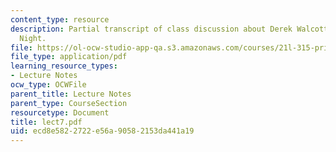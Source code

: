 ```yaml
---
content_type: resource
description: Partial transcript of class discussion about Derek Walcott and In a Green
  Night.
file: https://ol-ocw-studio-app-qa.s3.amazonaws.com/courses/21l-315-prizewinners-spring-2007/ecd8e5822722e56a90582153da441a19_lect7.pdf
file_type: application/pdf
learning_resource_types:
- Lecture Notes
ocw_type: OCWFile
parent_title: Lecture Notes
parent_type: CourseSection
resourcetype: Document
title: lect7.pdf
uid: ecd8e582-2722-e56a-9058-2153da441a19
---
```

